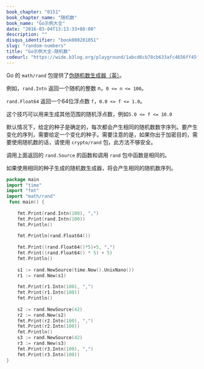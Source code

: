 ```yaml
---
book_chapter: "0151"
book_chapter_name: "随机数"
book_name: "Go示例大全"
date: "2016-03-04T13:13:33+08:00"
description: ""
disqus_identifier: "book000201051"
slug: "random-numbers"
title: "Go示例大全-随机数"
codeurl: "https://wide.b3log.org/playground/1abcd6cb78cb633afc4656ff45fedcec.go"
---
```

 
Go 的 `math/rand` 包提供了[伪随机数生成器（英）](http://en.wikipedia.org/wiki/Pseudorandom_number_generator)。







例如，`rand.Intn` 返回一个随机的整数 n，`0 <= n <= 100`。

`rand.Float64` 返回一个64位浮点数 `f`，`0.0 <= f <= 1.0`。

这个技巧可以用来生成其他范围的随机浮点数，例如`5.0 <= f <= 10.0`

默认情况下，给定的种子是确定的，每次都会产生相同的随机数数字序列。要产生变化的序列，需要给定一个变化的种子。需要注意的是，如果你出于加密目的，需要使用随机数的话，请使用 `crypto/rand` 包，此方法不够安全。

调用上面返回的 `rand.Source` 的函数和调用 `rand` 包中函数是相同的。

如果使用相同的种子生成的随机数生成器，将会产生相同的随机数序列。
 

```Go
package main  
import "time"
import "fmt"
import "math/rand"  
 func main() {  
 
    fmt.Print(rand.Intn(100), ",")
    fmt.Print(rand.Intn(100))
    fmt.Println()  
 
    fmt.Println(rand.Float64())  
 
    fmt.Print((rand.Float64()*5)+5, ",")
    fmt.Print((rand.Float64() * 5) + 5)
    fmt.Println()  
 
    s1 := rand.NewSource(time.Now().UnixNano())
    r1 := rand.New(s1)  
 
    fmt.Print(r1.Intn(100), ",")
    fmt.Print(r1.Intn(100))
    fmt.Println()  
 
    s2 := rand.NewSource(42)
    r2 := rand.New(s2)
    fmt.Print(r2.Intn(100), ",")
    fmt.Print(r2.Intn(100))
    fmt.Println()
    s3 := rand.NewSource(42)
    r3 := rand.New(s3)
    fmt.Print(r3.Intn(100), ",")
    fmt.Print(r3.Intn(100))
}  
```
